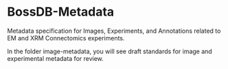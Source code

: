 # BossDB-Metadata
Metadata specification for Images, Experiments, and Annotations related to EM and XRM Connectomics experiments.

In the folder image-metadata, you will see draft standards for image and experimental metadata for review. 
